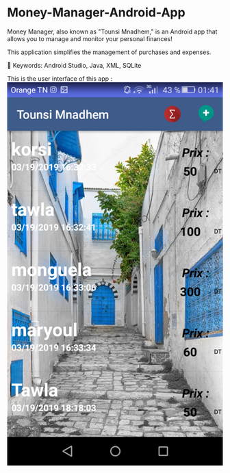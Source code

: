 # Money-Manager-Android-App

Money Manager, also known as "Tounsi Mnadhem," is an Android app that allows you to manage and monitor your personal finances!

This application simplifies the management of purchases and expenses.

📍 Keywords: Android Studio, Java, XML, SQLite

This is the user interface of this app : 
![alt text](https://github.com/ghassenetanabene6/Money-Manager-Android-App/blob/master/screenshots/1.png)
